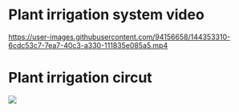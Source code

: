 # Plant irrigation system video

https://user-images.githubusercontent.com/94156658/144353310-6cdc53c7-7ea7-40c3-a330-111835e085a5.mp4

# Plant irrigation circut

![](https://www.electronicsforu.com/wp-contents/uploads/2016/03/645_Fig_1.jpg)


